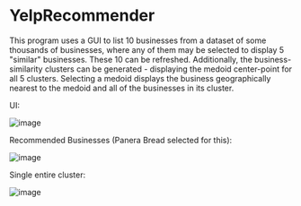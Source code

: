 # YelpRecommender
This program uses a GUI to list 10 businesses from a dataset of some thousands of businesses, where any of them may be selected to display 5 "similar" businesses. These 10 can be refreshed. Additionally, the business-similarity clusters can be generated - displaying the medoid center-point for all 5 clusters. Selecting a medoid displays the business geographically nearest to the medoid and all of the businesses in its cluster.

UI:

![image](https://user-images.githubusercontent.com/97318794/175034671-7f62b887-1a34-473f-aad1-949ee33e7235.png)

Recommended Businesses (Panera Bread selected for this):

![image](https://user-images.githubusercontent.com/97318794/175035599-6529c006-01a7-49c0-8836-5174b3d9beba.png)

Single entire cluster:

![image](https://user-images.githubusercontent.com/97318794/175035068-31c3a619-2c3a-4d48-9696-434f3b15d782.png)
